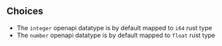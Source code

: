 ## Choices

- The `integer` openapi datatype is by default mapped to `i64` rust type
- The `number` openapi datatype is by default mapped to `float` rust type